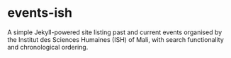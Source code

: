 # events-ish
A simple Jekyll-powered site listing past and current events organised by the Institut des Sciences Humaines (ISH) of Mali, with search functionality and chronological ordering.

